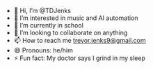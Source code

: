 - 👋 Hi, I’m @TDJenks
- 👀 I’m interested in music and AI automation
- 🌱 I’m currently in school
- 💞️ I’m looking to collaborate on anything
- 📫 How to reach me trevor.jenks9@gmail.com
- 😄 Pronouns: he/him
- ⚡ Fun fact: My doctor says I grind in my sleep

<!---
TDJenks/TDJenks is a ✨ special ✨ repository because its `README.md` (this file) appears on your GitHub profile.
You can click the Preview link to take a look at your changes.
--->
